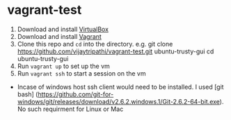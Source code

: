 # vagrant-test
1. Download and install [VirtualBox](https://www.virtualbox.org/)
2. Download and install [Vagrant](http://www.vagrantup.com/)
3. Clone this repo and `cd` into the directory. 
e.g. git clone https://github.com/vijaytripathi/vagrant-test.git ubuntu-trusty-gui
cd ubuntu-trusty-gui
4. Run `vagrant up` to set up the vm
5. Run `vagrant ssh` to start a session on the vm

* Incase of windows host ssh client would need to be installed. I used [git bash] (https://github.com/git-for-windows/git/releases/download/v2.6.2.windows.1/Git-2.6.2-64-bit.exe). No such requirment for Linux or Mac
